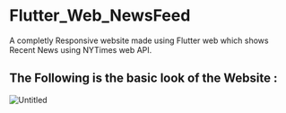 # Flutter_Web_NewsFeed
A completly Responsive website made using Flutter web which shows Recent News using NYTimes web API.

## The Following is the basic look of the Website :

![Untitled](https://user-images.githubusercontent.com/58221273/72017372-8ca9c280-328b-11ea-8c38-c6f4d45b6aaa.png)

